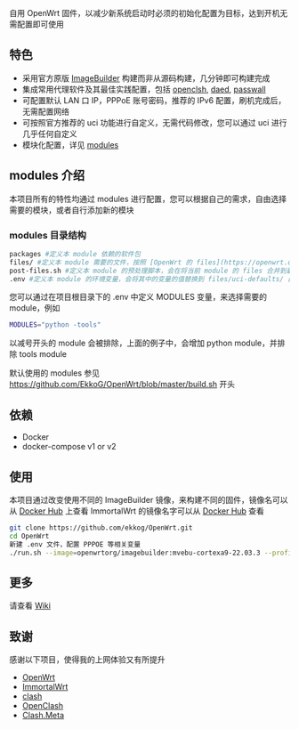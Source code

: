 自用 OpenWrt 固件，以减少新系统启动时必须的初始化配置为目标，达到开机无需配置即可使用

## 特色

- 采用官方原版 [ImageBuilder](https://openwrt.org/docs/guide-user/additional-software/imagebuilder) 构建而非从源码构建，几分钟即可构建完成
- 集成常用代理软件及其最佳实践配置，包括 [openclsh](https://github.com/vernesong/OpenClash), [daed](https://github.com/daeuniverse/daed), [passwall](https://github.com/xiaorouji/openwrt-passwall)
- 可配置默认 LAN 口 IP，PPPoE 账号密码，推荐的 IPv6 配置，刷机完成后，无需配置网络
- 可按照官方推荐的 uci 功能进行自定义，无需代码修改，您可以通过 uci 进行几乎任何自定义
- 模块化配置，详见 [modules](https://github.com/EkkoG/OpenWrt#modules-%E4%BB%8B%E7%BB%8D)

## modules 介绍

本项目所有的特性均通过 modules 进行配置，您可以根据自己的需求，自由选择需要的模块，或者自行添加新的模块

### modules 目录结构

```bash
packages #定义本 module 依赖的软件包
files/ #定义本 module 需要的文件，按照 [OpenWrt 的 files](https://openwrt.org/docs/guide-developer/toolchain/use-buildsystem#custom_files) 规范，放置到对应的目录下，最后会将所有 module 的 files 合并到一个目录下
post-files.sh #定义本 module 的预处理脚本，会在将当前 module 的 files 合并到最终目录后执行
.env #定义本 module 的环境变量，会将其中的变量的值替换到 files/uci-defaults/ 目录下的文件中
```

您可以通过在项目根目录下的 .env 中定义 MODULES 变量，来选择需要的 module，例如

```bash
MODULES="python -tools"
```

以减号开头的 module 会被排除，上面的例子中，会增加 python module，并排除 tools module

默认使用的 modules 参见 https://github.com/EkkoG/OpenWrt/blob/master/build.sh 开头


## 依赖

- Docker
- docker-compose v1 or v2

## 使用

本项目通过改变使用不同的 ImageBuilder 镜像，来构建不同的固件，镜像名可以从 [Docker Hub](https://hub.docker.com/r/openwrtorg/imagebuilder/tags) 上查看
ImmortalWrt 的镜像名字可以从 [Docker Hub](https://hub.docker.com/r/immortalwrt/imagebuilder/tags) 查看

```bash
git clone https://github.com/ekkog/OpenWrt.git
cd OpenWrt
新建 .env 文件，配置 PPPOE 等相关变量
./run.sh --image=openwrtorg/imagebuilder:mvebu-cortexa9-22.03.3 --profile=linksys_wrt3200acm
```

## 更多

请查看 [Wiki](https://github.com/EkkoG/OpenWrt/wiki)

## 致谢
感谢以下项目，使得我的上网体验又有所提升

- [OpenWrt](https://openwrt.org/)
- [ImmortalWrt](http://immortalwrt.org/)
- [clash](https://github.com/Dreamacro/clash)
- [OpenClash](https://github.com/vernesong/OpenClash)
- [Clash.Meta](https://github.com/MetaCubeX/Clash.Meta)
